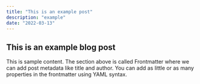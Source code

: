 ```yaml
---
title: "This is an example post"
description: "example"
date: "2022-03-13"
---
```


## This is an example blog post

This is sample content. The section above is called Frontmatter where we can add post metadata like title and author. You can add as little or as many properties in the frontmatter using YAML syntax.